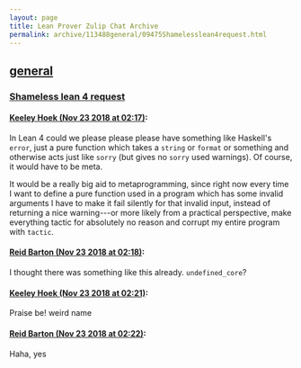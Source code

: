 ```yaml
---
layout: page
title: Lean Prover Zulip Chat Archive 
permalink: archive/113488general/09475Shamelesslean4request.html
---
```


## [general](index.html)
### [Shameless lean 4 request](09475Shamelesslean4request.html)

#### [Keeley Hoek (Nov 23 2018 at 02:17)](https://leanprover.zulipchat.com/#narrow/stream/113488-general/topic/Shameless%20lean%204%20request/near/148202175):
In Lean 4 could we please please please have something like Haskell's `error`, just a pure function which takes a `string` or `format` or something and otherwise acts just like `sorry` (but gives no `sorry` used warnings). Of course, it would have to be meta.

It would be a really big aid to metaprogramming, since right now every time I want to define a pure function used in a program which has some invalid arguments I have to make it fail silently for that invalid input, instead of returning a nice warning---or more likely from a practical perspective, make everything tactic for absolutely no reason and corrupt my entire program with `tactic`.

#### [Reid Barton (Nov 23 2018 at 02:18)](https://leanprover.zulipchat.com/#narrow/stream/113488-general/topic/Shameless%20lean%204%20request/near/148202217):
I thought there was something like this already. `undefined_core`?

#### [Keeley Hoek (Nov 23 2018 at 02:21)](https://leanprover.zulipchat.com/#narrow/stream/113488-general/topic/Shameless%20lean%204%20request/near/148202274):
Praise be! weird name

#### [Reid Barton (Nov 23 2018 at 02:22)](https://leanprover.zulipchat.com/#narrow/stream/113488-general/topic/Shameless%20lean%204%20request/near/148202315):
Haha, yes

